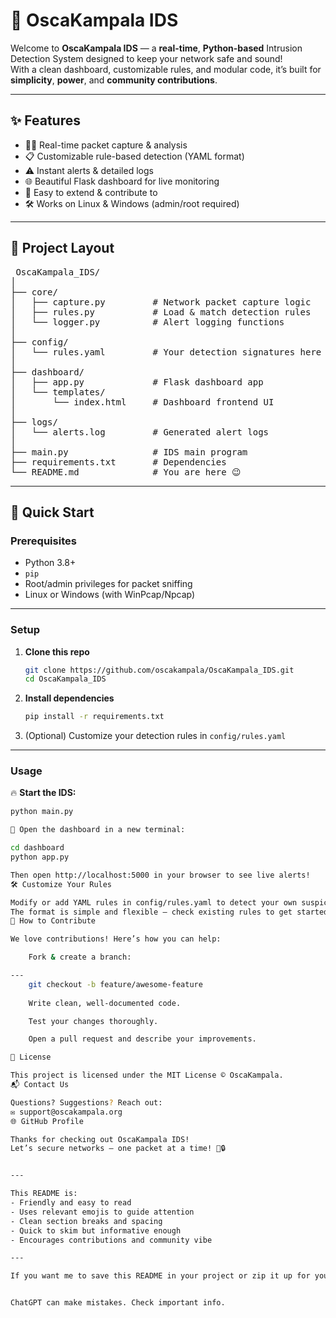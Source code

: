# 🚨 OscaKampala IDS

Welcome to **OscaKampala IDS** — a **real-time**, **Python-based** Intrusion Detection System designed to keep your network safe and sound!  
With a clean dashboard, customizable rules, and modular code, it’s built for **simplicity**, **power**, and **community contributions**.

---

## ✨ Features

- 🕵️‍♂️ Real-time packet capture & analysis  
- 📋 Customizable rule-based detection (YAML format)  
- ⚠️ Instant alerts & detailed logs  
- 🌐 Beautiful Flask dashboard for live monitoring  
- 🔧 Easy to extend & contribute to  
- 🛠️ Works on Linux & Windows (admin/root required)  

---

## 📂 Project Layout

<pre> OscaKampala_IDS/
│
├── core/
│   ├── capture.py         # Network packet capture logic
│   ├── rules.py           # Load & match detection rules
│   └── logger.py          # Alert logging functions
│
├── config/
│   └── rules.yaml         # Your detection signatures here
│
├── dashboard/
│   ├── app.py             # Flask dashboard app
│   └── templates/
│       └── index.html     # Dashboard frontend UI
│
├── logs/
│   └── alerts.log         # Generated alert logs
│
├── main.py                # IDS main program
├── requirements.txt       # Dependencies
└── README.md              # You are here 😉 </pre>



---

## 🚀 Quick Start

### Prerequisites

- Python 3.8+  
- `pip`  
- Root/admin privileges for packet sniffing  
- Linux or Windows (with WinPcap/Npcap)

---

### Setup

1. **Clone this repo**

    ```bash
    git clone https://github.com/oscakampala/OscaKampala_IDS.git
    cd OscaKampala_IDS
    ```

2. **Install dependencies**

    ```bash
    pip install -r requirements.txt
    ```

3. (Optional) Customize your detection rules in `config/rules.yaml`

---

### Usage

🔥 **Start the IDS:**

```bash
python main.py

👀 Open the dashboard in a new terminal:

cd dashboard
python app.py

Then open http://localhost:5000 in your browser to see live alerts!
🛠️ Customize Your Rules

Modify or add YAML rules in config/rules.yaml to detect your own suspicious patterns.
The format is simple and flexible — check existing rules to get started.
🤝 How to Contribute

We love contributions! Here’s how you can help:

    Fork & create a branch:

---
    git checkout -b feature/awesome-feature
    
    Write clean, well-documented code.

    Test your changes thoroughly.

    Open a pull request and describe your improvements.

📜 License

This project is licensed under the MIT License © OscaKampala.
📬 Contact Us

Questions? Suggestions? Reach out:
✉️ support@oscakampala.org
🌐 GitHub Profile

Thanks for checking out OscaKampala IDS!
Let’s secure networks — one packet at a time! 🚀🔒


---

This README is:  
- Friendly and easy to read  
- Uses relevant emojis to guide attention  
- Clean section breaks and spacing  
- Quick to skim but informative enough  
- Encourages contributions and community vibe  

---

If you want me to save this README in your project or zip it up for you, just say so!


ChatGPT can make mistakes. Check important info.
